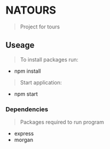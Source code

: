 # NATOURS

> Project for tours

## Useage
> To install packages run:
- npm install

> Start application:
- npm start

### Dependencies

> Packages required to run program

- express
- morgan